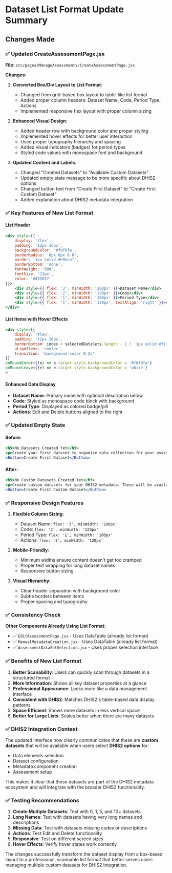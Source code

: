 # Dataset List Format Update Summary

## Changes Made

### ✅ **Updated CreateAssessmentPage.jsx**
**File**: `src/pages/ManageAssessments/CreateAssessmentPage.jsx`

**Changes**:
1. **Converted Box/Div Layout to List Format**:
   - Changed from grid-based box layout to table-like list format
   - Added proper column headers: Dataset Name, Code, Period Type, Actions
   - Implemented responsive flex layout with proper column sizing

2. **Enhanced Visual Design**:
   - Added header row with background color and proper styling
   - Implemented hover effects for better user interaction
   - Used proper typography hierarchy and spacing
   - Added visual indicators (badges) for period types
   - Styled code values with monospace font and background

3. **Updated Content and Labels**:
   - Changed "Created Datasets" to "Available Custom Datasets"
   - Updated empty state message to be more specific about DHIS2 options
   - Changed button text from "Create First Dataset" to "Create First Custom Dataset"
   - Added explanation about DHIS2 metadata integration

### ✅ **Key Features of New List Format**

#### **List Header**
```jsx
<div style={{
    display: 'flex',
    padding: '12px 16px',
    backgroundColor: '#f8f9fa',
    borderRadius: '6px 6px 0 0',
    border: '1px solid #e9ecef',
    borderBottom: 'none',
    fontWeight: '600',
    fontSize: '13px',
    color: '#495057'
}}>
    <div style={{ flex: '3', minWidth: '200px' }}>Dataset Name</div>
    <div style={{ flex: '2', minWidth: '120px' }}>Code</div>
    <div style={{ flex: '1', minWidth: '100px' }}>Period Type</div>
    <div style={{ flex: '1', minWidth: '120px', textAlign: 'right' }}>Actions</div>
</div>
```

#### **List Items with Hover Effects**
```jsx
<div style={{ 
    display: 'flex',
    padding: '12px 16px',
    borderBottom: index < selectedDataSets.length - 1 ? '1px solid #f1f3f4' : 'none',
    alignItems: 'center',
    transition: 'background-color 0.2s'
}}
onMouseEnter={(e) => e.target.style.backgroundColor = '#f8f9fa'}
onMouseLeave={(e) => e.target.style.backgroundColor = 'white'}
>
```

#### **Enhanced Data Display**
- **Dataset Name**: Primary name with optional description below
- **Code**: Styled as monospace code block with background
- **Period Type**: Displayed as colored badge/pill
- **Actions**: Edit and Delete buttons aligned to the right

### ✅ **Updated Empty State**

#### **Before**:
```jsx
<h5>No Datasets Created Yet</h5>
<p>Create your first dataset to organize data collection for your assessment.</p>
<Button>Create First Dataset</Button>
```

#### **After**:
```jsx
<h5>No Custom Datasets Created Yet</h5>
<p>Create custom datasets for your DHIS2 metadata. These will be available when selecting DHIS2 options for data elements, datasets, and other metadata components.</p>
<Button>Create First Custom Dataset</Button>
```

### ✅ **Responsive Design Features**

1. **Flexible Column Sizing**:
   - Dataset Name: `flex: '3', minWidth: '200px'`
   - Code: `flex: '2', minWidth: '120px'`
   - Period Type: `flex: '1', minWidth: '100px'`
   - Actions: `flex: '1', minWidth: '120px'`

2. **Mobile-Friendly**:
   - Minimum widths ensure content doesn't get too cramped
   - Proper text wrapping for long dataset names
   - Responsive button sizing

3. **Visual Hierarchy**:
   - Clear header separation with background color
   - Subtle borders between items
   - Proper spacing and typography

### ✅ **Consistency Check**

**Other Components Already Using List Format**:
- ✅ `EditAssessmentPage.jsx` - Uses DataTable (already list format)
- ✅ `ManualMetadataCreation.jsx` - Uses DataTable (already list format)
- ✅ `AssessmentDataSetSelection.jsx` - Uses proper selection interface

### ✅ **Benefits of New List Format**

1. **Better Scanability**: Users can quickly scan through datasets in a structured format
2. **More Information**: Shows all key dataset properties at a glance
3. **Professional Appearance**: Looks more like a data management interface
4. **Consistent with DHIS2**: Matches DHIS2's table-based data display patterns
5. **Space Efficient**: Shows more datasets in less vertical space
6. **Better for Large Lists**: Scales better when there are many datasets

### ✅ **DHIS2 Integration Context**

The updated interface now clearly communicates that these are **custom datasets** that will be available when users select **DHIS2 options** for:
- Data elements selection
- Dataset configuration
- Metadata component creation
- Assessment setup

This makes it clear that these datasets are part of the DHIS2 metadata ecosystem and will integrate with the broader DHIS2 functionality.

### ✅ **Testing Recommendations**

1. **Create Multiple Datasets**: Test with 0, 1, 5, and 10+ datasets
2. **Long Names**: Test with datasets having very long names and descriptions
3. **Missing Data**: Test with datasets missing codes or descriptions
4. **Actions**: Test Edit and Delete functionality
5. **Responsive**: Test on different screen sizes
6. **Hover Effects**: Verify hover states work correctly

The changes successfully transform the dataset display from a box-based layout to a professional, scannable list format that better serves users managing multiple custom datasets for DHIS2 integration.